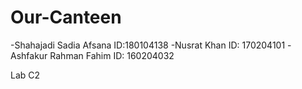 # Our-Canteen

-Shahajadi Sadia Afsana ID:180104138
-Nusrat  Khan  ID: 170204101
-Ashfakur Rahman Fahim ID: 160204032

 Lab C2
